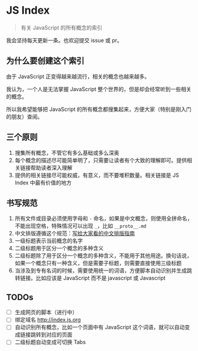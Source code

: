 # JS Index

> 有关 JavaScript 的所有概念的索引

我会坚持每天更新一条。也欢迎提交 issue 或 pr。

## 为什么要创建这个索引

由于 JavaScript 正变得越来越流行，相关的概念也越来越多。

我认为，一个人是无法掌握 JavaScript 整个世界的，但是却会经常听到一些相关的概念。

所以我希望能够把 JavaScript 的所有概念都搜集起来，方便大家（特别是刚入门的朋友）查阅。

## 三个原则

1. 搜集所有概念，不管它有多么基础或多么深奥
2. 每个概念的描述尽可能简单明了，只需要让读者有个大致的理解即可。提供相关链接帮助读者深入理解
3. 提供的相关链接尽可能权威，有意义，而不要堆积数量。相关链接是 JS Index 中最有价值的地方

## 书写规范

1. 所有文件或目录必须使用字母和 `-` 命名，如果是中文概念，则使用全拼命名，不能出现空格，特殊情况可以出现 `_`，比如 `__proto__.md`
2. 中文排版遵循这个规范：[写给大家看的中文排版指南](https://zhuanlan.zhihu.com/p/20506092)
3. 一级标题表示当前概念的名字
4. 二级标题用于区分一个概念的多种含义
5. 二级标题除了用于区分一个概念的多种含义，不能用于其他用途。换句话说，如果一个概念只有一种含义，但是需要子标题，则需要直接使用三级标题
6. 当涉及到专有名词的时候，需要使用统一的词语，方便脚本自动识别并生成跳转链接。比如应该是 JavaScript 而不是 javascript 或 Javascript

## TODOs

- [ ] 生成网页的脚本（进行中）
- [ ] 绑定域名 http://index.js.org
- [ ] 自动识别所有概念，比如一个页面中有 JavaScript 这个词语，就可以自动变成链接跳转到对应的页面
- [ ] 二级标题自动变成可切换 Tabs
